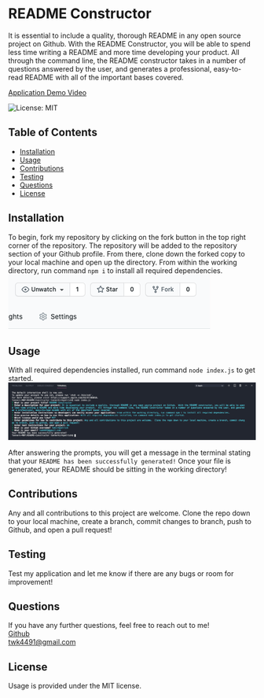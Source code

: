 # README Constructor
It is essential to include a quality, thorough README in any open source project on Github.  With the README Constructor, you will be able to spend less time writing a README and more time developing your product.  All through the command line, the README constructor takes in a number of questions answered by the user, and generates a professional, easy-to-read README with all of the important bases covered.

<a href="https://drive.google.com/file/d/1aIM3LPZZtqdbFthF18NhM_epExMwstns/view?usp=sharing">Application Demo Video</a>

![License: MIT](https://img.shields.io/badge/License-MIT-yellow.svg)

## Table of Contents
* [Installation](#installation)
* [Usage](#usage)
* [Contributions](#contributions)
* [Testing](#testing)
* [Questions](#questions)
* [License](#license)


## Installation
To begin, fork my repository by clicking on the fork button in the top right corner of the repository.  The repository will be added to the repository section of your Github profile.  From there, clone down the forked copy to your local machine and open up the directory.  From within the working directory, run command ```npm i``` to install all required dependencies. <br>
<img src='images/fork.png' alt='screenshot of fork button'>


## Usage
With all required dependencies installed, run command ```node index.js``` to get started.  
<img src='images/terminal.png' alt='screenshot of command line application'>

After answering the prompts, you will get a message in the terminal stating that your ```README has been successfully generated!```  Once your file is generated, your README should be sitting in the working directory!

## Contributions
Any and all contributions to this project are welcome.  Clone the repo down to your local machine, create a branch, commit changes to branch, push to Github, and open a pull request!

## Testing
Test my application and let me know if there are any bugs or room for improvement!

## Questions
If you have any further questions, feel free to reach out to me! <br>
<a href='https://www.github.com/twkirkpatrick'>Github</a> <br>
<a href='mailto:twk4491@gmail.com'>twk4491@gmail.com</a>

## License
Usage is provided under the MIT license.
    
    
    
    